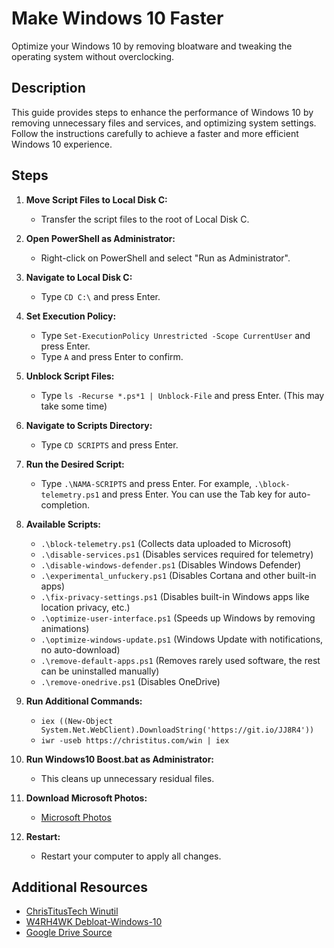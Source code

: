 # Make Windows 10 Faster

Optimize your Windows 10 by removing bloatware and tweaking the operating system without overclocking.

## Description

This guide provides steps to enhance the performance of Windows 10 by removing unnecessary files and services, and optimizing system settings. Follow the instructions carefully to achieve a faster and more efficient Windows 10 experience.

## Steps

1. **Move Script Files to Local Disk C:**
   - Transfer the script files to the root of Local Disk C.

2. **Open PowerShell as Administrator:**
   - Right-click on PowerShell and select "Run as Administrator".

3. **Navigate to Local Disk C:**
   - Type `CD C:\` and press Enter.

4. **Set Execution Policy:**
   - Type `Set-ExecutionPolicy Unrestricted -Scope CurrentUser` and press Enter.
   - Type `A` and press Enter to confirm.

5. **Unblock Script Files:**
   - Type `ls -Recurse *.ps*1 | Unblock-File` and press Enter. (This may take some time)

6. **Navigate to Scripts Directory:**
   - Type `CD SCRIPTS` and press Enter.

7. **Run the Desired Script:**
   - Type `.\NAMA-SCRIPTS` and press Enter. For example, `.\block-telemetry.ps1` and press Enter. You can use the Tab key for auto-completion.

8. **Available Scripts:**
   - `.\block-telemetry.ps1` (Collects data uploaded to Microsoft)
   - `.\disable-services.ps1` (Disables services required for telemetry)
   - `.\disable-windows-defender.ps1` (Disables Windows Defender)
   - `.\experimental_unfuckery.ps1` (Disables Cortana and other built-in apps)
   - `.\fix-privacy-settings.ps1` (Disables built-in Windows apps like location privacy, etc.)
   - `.\optimize-user-interface.ps1` (Speeds up Windows by removing animations)
   - `.\optimize-windows-update.ps1` (Windows Update with notifications, no auto-download)
   - `.\remove-default-apps.ps1` (Removes rarely used software, the rest can be uninstalled manually)
   - `.\remove-onedrive.ps1` (Disables OneDrive)

9. **Run Additional Commands:**
   - `iex ((New-Object System.Net.WebClient).DownloadString('https://git.io/JJ8R4'))`
   - `iwr -useb https://christitus.com/win | iex`

10. **Run Windows10 Boost.bat as Administrator:**
    - This cleans up unnecessary residual files.

11. **Download Microsoft Photos:**
    - [Microsoft Photos](https://www.microsoft.com/store/productId/9WZDNCRFJBH4)

12. **Restart:**
    - Restart your computer to apply all changes.

## Additional Resources

- [ChrisTitusTech Winutil](https://github.com/ChrisTitusTech/winutil)
- [W4RH4WK Debloat-Windows-10](https://github.com/W4RH4WK/Debloat-Windows-10)
- [Google Drive Source](https://drive.google.com/file/d/108hUshW0v-s3yjjWCAK0Zhmu5TZ0Mk_W/view)